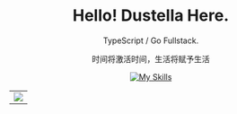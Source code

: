 <div align="center">

# Hello! Dustella Here.

TypeScript / Go Fullstack.

时间将激活时间，生活将赋予生活

[![My Skills](https://skillicons.dev/icons?i=js,html,css,ts,vue,vite,go,vscode,express,arduino,cloudflare,docker,git,heroku,linux,md,mongodb,mysql,nodejs,docker,ae,cs,flask,gitlab,nuxtjs,sass,vercel,octave,powershell,py,nginx,ps,pr,postgres,redis,sqlite,tailwind,webpack,windicss,wordpress,workers,bash)](https://skillicons.dev)

<!-- GitHub Activity Graph -->
<table align="center">
  <tr>
    <td colspan="2">
      <img src="https://activity-graph.herokuapp.com/graph?username=Dustella&theme=xcode&bg_color=FF000000&hide_border=true" />
    </td>
  </tr>
</table>
</div>
